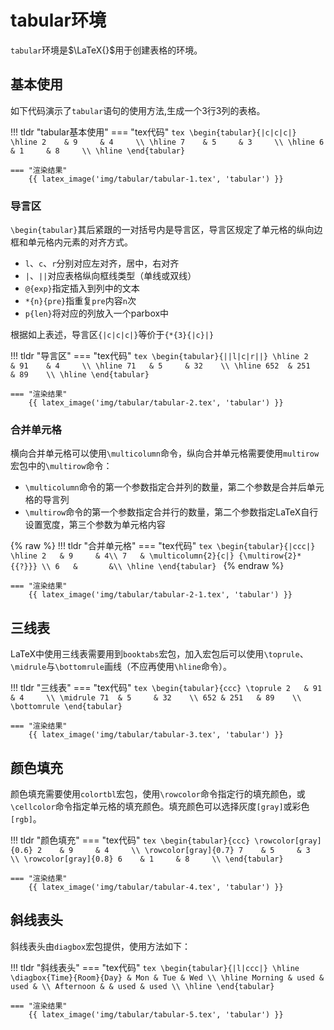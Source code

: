 # tabular环境

`tabular`环境是$\LaTeX{}$用于创建表格的环境。

## 基本使用

如下代码演示了`tabular`语句的使用方法,生成一个3行3列的表格。

!!! tldr "tabular基本使用"
    === "tex代码"
        ```tex
        \begin{tabular}{|c|c|c|}
            \hline 2    & 9     & 4     \\
            \hline 7    & 5     & 3     \\
            \hline 6    & 1     & 8     \\
            \hline
        \end{tabular}
        ```

    === "渲染结果"
        {{ latex_image('img/tabular/tabular-1.tex', 'tabular') }}

### 导言区

`\begin{tabular}`其后紧跟的一对括号内是导言区，导言区规定了单元格的纵向边框和单元格内元素的对齐方式。

* `l`、`c`、`r`分别对应左对齐，居中，右对齐
* `|`、`||`对应表格纵向框线类型（单线或双线）
* `@{exp}`指定插入到列中的文本
* `*{n}{pre}`指重复`pre`内容`n`次
* `p{len}`将对应的列放入一个parbox中

根据如上表述，导言区`{|c|c|c|}`等价于`{*{3}{|c}|}`

!!! tldr "导言区"
    === "tex代码"
        ```tex
        \begin{tabular}{||l|c|r||}
            \hline 2    & 91    & 4     \\
            \hline 71   & 5     & 32    \\
            \hline 652  & 251   & 89    \\
            \hline
        \end{tabular}
        ```

    === "渲染结果"
        {{ latex_image('img/tabular/tabular-2.tex', 'tabular') }}

### 合并单元格

横向合并单元格可以使用`\multicolumn`命令，纵向合并单元格需要使用`multirow`宏包中的`\multirow`命令：

* `\multicolumn`命令的第一个参数指定合并列的数量，第二个参数是合并后单元格的导言列
* `\multirow`命令的第一个参数指定合并行的数量，第二个参数指定LaTeX自行设置宽度，第三个参数为单元格内容

{% raw %}
!!! tldr "合并单元格"
    === "tex代码"
        ```tex
        \begin{tabular}{|ccc|}
            \hline
            2   & 9     & 4\\
            7   & \multicolumn{2}{c|} {\multirow{2}*{{?}}} \\
            6   &       &\\
            \hline
        \end{tabular}
        ```
{% endraw %}

    === "渲染结果"
        {{ latex_image('img/tabular/tabular-2-1.tex', 'tabular') }}

## 三线表

LaTeX中使用三线表需要用到`booktabs`宏包，加入宏包后可以使用`\toprule`、`\midrule`与`\bottomrule`画线（不应再使用`\hline`命令）。

!!! tldr "三线表"
    === "tex代码"
        ```tex
        \begin{tabular}{ccc}
            \toprule
            2   & 91    & 4     \\
            \midrule
            71  & 5     & 32    \\
            652 & 251   & 89    \\
            \bottomrule
        \end{tabular}
        ```

    === "渲染结果"
        {{ latex_image('img/tabular/tabular-3.tex', 'tabular') }}

## 颜色填充

颜色填充需要使用`colortbl`宏包，使用`\rowcolor`命令指定行的填充颜色，或`\cellcolor`命令指定单元格的填充颜色。填充颜色可以选择灰度`[gray]`或彩色`[rgb]`。

!!! tldr "颜色填充"
    === "tex代码"
        ```tex
        \begin{tabular}{ccc}
            \rowcolor[gray]{0.6} 2    & 9     & 4     \\
            \rowcolor[gray]{0.7} 7    & 5     & 3     \\
            \rowcolor[gray]{0.8} 6    & 1     & 8     \\
        \end{tabular}
        ```

    === "渲染结果"
        {{ latex_image('img/tabular/tabular-4.tex', 'tabular') }}

## 斜线表头

斜线表头由`diagbox`宏包提供，使用方法如下：

!!! tldr "斜线表头"
    === "tex代码"
        ```tex
        \begin{tabular}{|l|ccc|}
            \hline
            \diagbox{Time}{Room}{Day} & Mon & Tue & Wed \\
            \hline
            Morning & used & used & \\
            Afternoon & & used & used \\
            \hline
        \end{tabular}
        ```

    === "渲染结果"
        {{ latex_image('img/tabular/tabular-5.tex', 'tabular') }}
